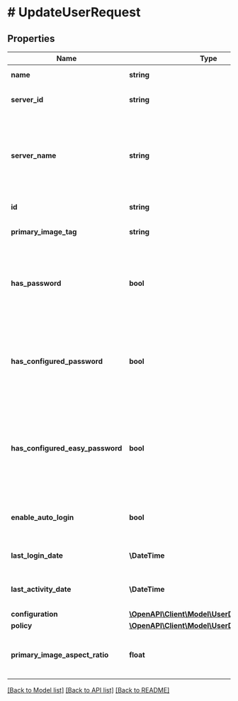 # # UpdateUserRequest

## Properties

Name | Type | Description | Notes
------------ | ------------- | ------------- | -------------
**name** | **string** | Gets or sets the name. | [optional]
**server_id** | **string** | Gets or sets the server identifier. | [optional]
**server_name** | **string** | Gets or sets the name of the server.  This is not used by the server and is for client-side usage only. | [optional]
**id** | **string** | Gets or sets the id. | [optional]
**primary_image_tag** | **string** | Gets or sets the primary image tag. | [optional]
**has_password** | **bool** | Gets or sets a value indicating whether this instance has password. | [optional]
**has_configured_password** | **bool** | Gets or sets a value indicating whether this instance has configured password. | [optional]
**has_configured_easy_password** | **bool** | Gets or sets a value indicating whether this instance has configured easy password. | [optional]
**enable_auto_login** | **bool** | Gets or sets whether async login is enabled or not. | [optional]
**last_login_date** | **\DateTime** | Gets or sets the last login date. | [optional]
**last_activity_date** | **\DateTime** | Gets or sets the last activity date. | [optional]
**configuration** | [**\OpenAPI\Client\Model\UserDtoConfiguration**](UserDtoConfiguration.md) |  | [optional]
**policy** | [**\OpenAPI\Client\Model\UserDtoPolicy**](UserDtoPolicy.md) |  | [optional]
**primary_image_aspect_ratio** | **float** | Gets or sets the primary image aspect ratio. | [optional]

[[Back to Model list]](../../README.md#models) [[Back to API list]](../../README.md#endpoints) [[Back to README]](../../README.md)
